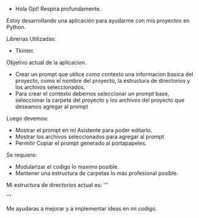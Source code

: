 - Hola Gpt! Respira profundamente.

Estoy desarrollando una aplicación para ayudarme con mis proyectos en Python.

Librerias Utilizadas:
- Tkinter.

Objetivo actual de la aplicacion.
- Crear un prompt que utilice como contexto una informacion basica del proyecto, como el nombre del proyecto, la estructura de directorios y los archivos seleccionados.
- Para crear el contexto debemos seleccionar un prompt base, seleccionar la carpeta del proyecto y los archivos del proyecto que deseamos agregar al prompt

Luego devemos:
- Mostrar el prompt en mi Asistente para poder editarlo.
- Mostrar los archivos seleccionados para agregar al prompt
- Permitir Copiar el prompt generado al portapapeles.

Se requiere:
- Modularizar el codigo lo maximo posible.
- Mantener una estructura de carpetas lo más profesional posible.


Mi estructura de directorios actual es:
'''


'''

Me ayudaras a mejorar y a implementar ideas en mi codigo.


